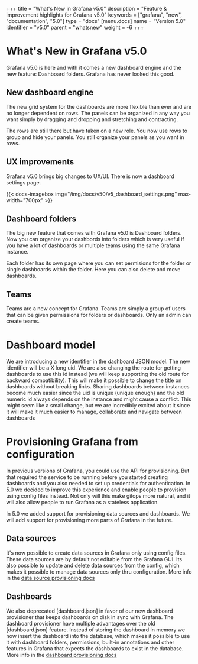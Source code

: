+++
title = "What's New in Grafana v5.0"
description = "Feature & improvement highlights for Grafana v5.0"
keywords = ["grafana", "new", "documentation", "5.0"]
type = "docs"
[menu.docs]
name = "Version 5.0"
identifier = "v5.0"
parent = "whatsnew"
weight = -6
+++

# What's New in Grafana v5.0

Grafana v5.0 is here and with it comes a new dashboard engine and the new feature: Dashboard folders. Grafana has never looked this good.

## New dashboard engine

The new grid system for the dashboards are more flexible than ever and are no longer dependent on rows. The panels can be organized in any way you want simply by dragging and dropping and stretching and contracting.

The rows are still there but have taken on a new role. You now use rows to group and hide your panels. You still organize your panels as you want in rows.

## UX improvements

Grafana v5.0 brings big changes to UX/UI.
There is now a dashboard settings page.

{{< docs-imagebox img="/img/docs/v50/v5_dashboard_settings.png" max-width="700px" >}}

## Dashboard folders

The big new feature that comes with Grafana v5.0 is Dashboard folders. Now you can organize your dashbords into folders which is very useful if you have a lot of dashboards or multiple teams using the same Grafana instance.

Each folder has its own page where you can set permisions for the folder or single dashboards within the folder. Here you can also delete and move dashboards.

## Teams

Teams are a new concept for Grafana. Teams are simply a group of users that can be given permissions for folders or dashboards. Only an admin can create teams.

# Dashboard model

We are introducing a new identifier in the dashboard JSON model. The new identifier will be a X long uid. We are also changing the route for getting dashboards to use this id instead (we will keep supporting the old route for backward compatibility). This will make it possible to change the title on dashboards without breaking links. Sharing dashboards between instances become much easier since the uid is unique (unique enough) and the old numeric id always depends on the instance and might cause a conflict. This might seem like a small change, but we are incredibly excited about it since it will make it much easier to manage, collaborate and navigate between dashboards

# Provisioning Grafana from configuration

In previous versions of Grafana, you could use the API for provisioning. But that required the service to be running before you started creating dashboards and you also needed to set up credentials for authentication. In 5.0 we decided to improve this experience and enable people to provision using config files instead. Not only will this make gitops more natural, and it will also allow people to run Grafana as a stateless application.

In 5.0 we added support for provisioning data sources and dashboards. We will add support for provisioning more parts of Grafana in the future.

## Data sources

It's now possible to create data sources in Grafana only using config files. These data sources are by default not editable from the Grafana GUI. Its also possible to update and delete data sources from the config, which makes it possible to manage data sources only thru configuration. More info in the [data source provisioning docs](/administration/provisioning/#datasources)

## Dashboards

We also deprecated [dashboard.json] in favor of our new dashboard provisioner that keeps dashboards on disk in sync with Grafana. The dashboard provisioner have multiple advantages over the old [dashboard.json] feature. Instead of storing the dashboard in memory we now insert the dashboard into the database, which makes it possible to use it with dashboard folders, permissions, built-in annotations and other features in Grafana that expects the dashboards to exist in the database. More info in the [dashboard provisioning docs](/administration/provisioning/#dashboards)